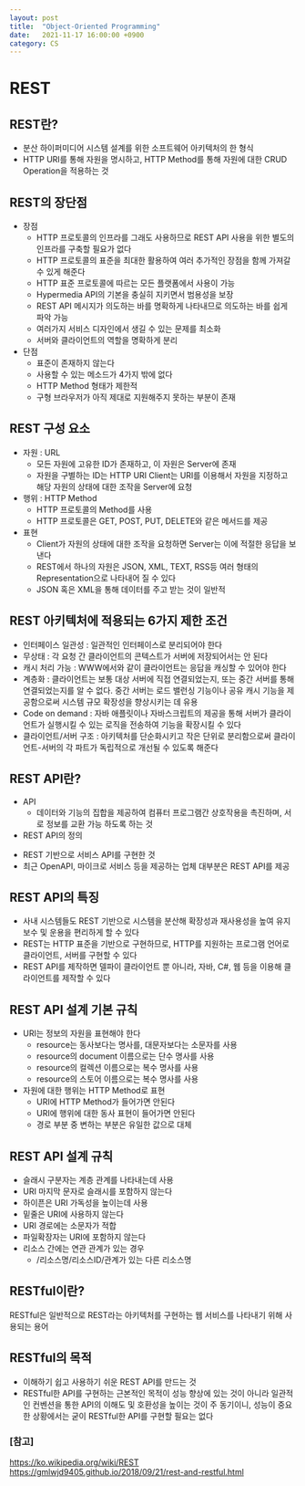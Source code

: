 ```yaml
---
layout: post
title:  "Object-Oriented Programming"
date:   2021-11-17 16:00:00 +0900
category: CS
---
```

# REST

## REST란?

- 분산 하이퍼미디어 시스템 설계를 위한 소프트웨어 아키텍처의 한 형식
- HTTP URI를 통해 자원을 명시하고, HTTP Method를 통해 자원에 대한
  CRUD Operation을 적용하는 것

## REST의 장단점

- 장점
  * HTTP 프로토콜의 인프라를 그래도 사용하므로 REST API 사용을 위한 별도의
  인프라를 구축할 필요가 없다
  * HTTP 프로토콜의 표준을 최대한 활용하여 여러 추가적인 장점을 함께 가져갈 수 있게 해준다
  * HTTP 표준 프로토콜에 따르는 모든 플랫폼에서 사용이 가능
  * Hypermedia API의 기본을 충실히 지키면서 범용성을 보장
  * REST API 메시지가 의도하는 바를 명확하게 나타내므로 의도하는 바를 쉽게 파악 가능
  * 여러가지 서비스 디자인에서 생길 수 있는 문제를 최소화
  * 서버와 클라이언트의 역할을 명확하게 분리
- 단점
  * 표준이 존재하지 않는다
  * 사용할 수 있는 메소드가 4가지 밖에 없다
  * HTTP Method 형태가 제한적
  * 구형 브라우저가 아직 제대로 지원해주지 못하는 부분이 존재
  
## REST 구성 요소

- 자원 : URL
  * 모든 자원에 고유한 ID가 존재하고, 이 자원은 Server에 존재
  * 자원을 구별하는 ID는 HTTP URI
  Client는 URI를 이용해서 자원을 지정하고 해당 자원의 상태에 대한 조작을 Server에 요청
- 행위 : HTTP Method
  * HTTP 프로토콜의 Method를 사용
  * HTTP 프로토콜은 GET, POST, PUT, DELETE와 같은 메서드를 제공
- 표현
  * Client가 자원의 상태에 대한 조작을 요청하면 Server는 이에 적절한 응답을 보낸다
  * REST에서 하나의 자원은 JSON, XML, TEXT, RSS등 여러 형태의 Representation으로 나타내어 질 수 있다
  * JSON 혹은 XML을 통해 데이터를 주고 받는 것이 일반적
  
## REST 아키텍처에 적용되는 6가지 제한 조건

- 인터페이스 일관성 : 일관적인 인터페이스로 분리되어야 한다
- 무상태 : 각 요청 간 클라이언트의 콘텍스트가 서버에 저장되어서는 안 된다
- 캐시 처리 가능 : WWW에서와 같이 클라이언트는 응답을 캐싱할 수 있어야 한다
- 계층화 : 클라이언트는 보통 대상 서버에 직접 연결되었는지, 또는 중간 서버를 통해
  연결되었는지를 알 수 없다. 중간 서버는 로드 밸런싱 기능이나 공유 캐시 기능을
  제공함으로써 시스템 규모 확장성을 향상시키는 데 유용
- Code on demand : 자바 애플릿이나 자바스크립트의 제공을 통해 서버가 클라이언트가
  실행시킬 수 있는 로직을 전송하여 기능을 확장시킬 수 있다
- 클라이언트/서버 구조 : 아키텍처를 단순화시키고 작은 단위로 분리함으로써 클라이언트-서버의
  각 파트가 독립적으로 개선될 수 있도록 해준다
  
## REST API란?

- API
  * 데이터와 기능의 집합을 제공하여 컴퓨터 프로그램간 상호작용을 촉진하며, 서로 정보를
  교환 가능 하도록 하는 것
- REST API의 정의
 * REST 기반으로 서비스 API를 구현한 것
 * 최근 OpenAPI, 마이크로 서비스 등을 제공하는 업체 대부분은 REST API를 제공

## REST API의 특징

- 사내 시스템들도 REST 기반으로 시스템을 분산해 확장성과 재사용성을 높여 유지보수 및 운용을
  편리하게 할 수 있다
- REST는 HTTP 표준을 기반으로 구현하므로, HTTP를 지원하는 프로그램 언어로
  클라이언트, 서버를 구현할 수 있다
- REST API를 제작하면 델파이 클라이언트 뿐 아니라, 자바, C#, 웹 등을 이용해 클라이언트를 제작할 수 있다

## REST API 설계 기본 규칙

- URI는 정보의 자원을 표현해야 한다
  * resource는 동사보다는 명사를, 대문자보다는 소문자를 사용
  * resource의 document 이름으로는 단수 명사를 사용
  * resource의 컬렉션 이름으로는 복수 명사를 사용
  * resource의 스토어 이름으로는 복수 명사를 사용
- 자원에 대한 행위는 HTTP Method로 표현
  * URI에 HTTP Method가 들어가면 안된다
  * URI에 행위에 대한 동사 표현이 들어가면 안된다
  * 경로 부분 중 변하는 부분은 유일한 값으로 대체
  
## REST API 설계 규칙

- 슬래시 구분자는 계층 관계를 나타내는데 사용
- URI 마지막 문자로 슬래시를 포함하지 않는다
- 하이픈은 URI 가독성을 높이는데 사용
- 밑줄은 URI에 사용하지 않는다
- URI 경로에는 소문자가 적합
- 파일확장자는 URI에 포함하지 않는다
- 리소스 간에는 연관 관계가 있는 경우
  * /리소스명/리소스ID/관계가 있는 다른 리소스명
  
## RESTful이란?

RESTful은 일반적으로 REST라는 아키텍처를 구현하는 웹 서비스를 나타내기 위해 사용되는 용어

## RESTful의 목적

- 이해하기 쉽고 사용하기 쉬운 REST API를 만드는 것
- RESTful한 API를 구현하는 근본적인 목적이 성능 향상에 있는 것이 아니라 일관적인 컨벤션을 통한
  API의 이해도 및 호환성을 높이는 것이 주 동기이니, 성능이 중요한 상황에서는 굳이 RESTful한
  API를 구현할 필요는 없다

### [참고]
<https://ko.wikipedia.org/wiki/REST>
<https://gmlwjd9405.github.io/2018/09/21/rest-and-restful.html>